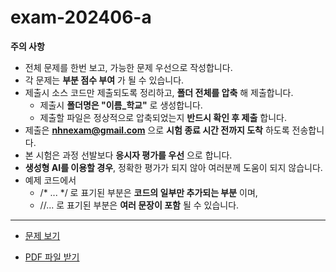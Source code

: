 # exam-202406-a

**주의 사항**

* 전체 문제를 한번 보고, 가능한 문제 우선으로 작성합니다.
* 각 문제는 **부분 점수 부여** 가 될 수 있습니다.
* 제출시 소스 코드만 제출되도록 정리하고, **폴더 전체를 압축** 해 제출합니다.
  * 제출시 **폴더명은 "이름_학교"** 로 생성합니다.
  * 제출할 파일은 정상적으로 압축되었는지 **반드시 확인 후 제출** 합니다.
* 제출은 **nhnexam@gmail.com** 으로 **시험 종료 시간 전까지 도착** 하도록 전송합니다.
* 본 시험은 과정 선발보다 **응시자 평가를 우선** 으로 합니다.
* **생성형 AI를 이용할 경우**, 정확한 평가가 되지 않아 여러분께 도움이 되지 않습니다.
* 예제 코드에서
  * /* ... */ 로 표기된 부분은 **코드의 일부만 추가되는 부분** 이며,
  * //... 로 표기된 부분은 **여러 문장이 포함** 될 수 있습니다.

---

- [문제 보기](./선발%20시험.adoc)

- [PDF 파일 받기](./선발%20시험.pdf)